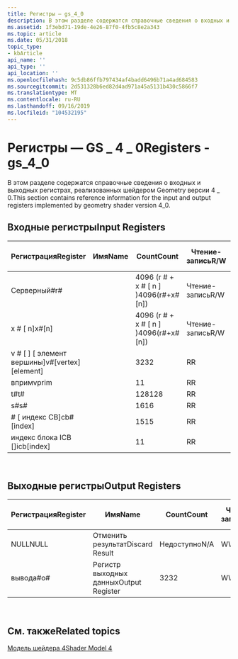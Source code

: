 ```yaml
---
title: Регистры — gs_4_0
description: В этом разделе содержатся справочные сведения о входных и выходных регистрах, реализованных шейдером Geometry версии 4 \_ 0.
ms.assetid: 1f3ebd71-19de-4e26-87f0-4fb5c8e2a343
ms.topic: article
ms.date: 05/31/2018
topic_type:
- kbArticle
api_name: ''
api_type: ''
api_location: ''
ms.openlocfilehash: 9c5db86ffb797434af4badd6496b71a4ad684583
ms.sourcegitcommit: 2d531328b6ed82d4ad971a45a5131b430c5866f7
ms.translationtype: MT
ms.contentlocale: ru-RU
ms.lasthandoff: 09/16/2019
ms.locfileid: "104532195"
---
```

# <a name="registers---gs_4_0"></a><span data-ttu-id="20028-103">Регистры — GS \_ 4 \_ 0</span><span class="sxs-lookup"><span data-stu-id="20028-103">Registers - gs\_4\_0</span></span>

<span data-ttu-id="20028-104">В этом разделе содержатся справочные сведения о входных и выходных регистрах, реализованных шейдером Geometry версии 4 \_ 0.</span><span class="sxs-lookup"><span data-stu-id="20028-104">This section contains reference information for the input and output registers implemented by geometry shader version 4\_0.</span></span>

## <a name="input-registers"></a><span data-ttu-id="20028-105">Входные регистры</span><span class="sxs-lookup"><span data-stu-id="20028-105">Input Registers</span></span>



| <span data-ttu-id="20028-106">Регистрация</span><span class="sxs-lookup"><span data-stu-id="20028-106">Register</span></span>                 | <span data-ttu-id="20028-107">Имя</span><span class="sxs-lookup"><span data-stu-id="20028-107">Name</span></span> | <span data-ttu-id="20028-108">Count</span><span class="sxs-lookup"><span data-stu-id="20028-108">Count</span></span>              | <span data-ttu-id="20028-109">Чтение-запись</span><span class="sxs-lookup"><span data-stu-id="20028-109">R/W</span></span> | <span data-ttu-id="20028-110">Измерение</span><span class="sxs-lookup"><span data-stu-id="20028-110">Dimension</span></span>        | <span data-ttu-id="20028-111">Индексация по r\#</span><span class="sxs-lookup"><span data-stu-id="20028-111">Indexable by r\#</span></span> | <span data-ttu-id="20028-112">Значения по умолчанию</span><span class="sxs-lookup"><span data-stu-id="20028-112">Defaults</span></span> | <span data-ttu-id="20028-113">Требуется ДКЛ</span><span class="sxs-lookup"><span data-stu-id="20028-113">Requires DCL</span></span> |
|--------------------------|------|--------------------|-----|------------------|------------------|----------|--------------|
| <span data-ttu-id="20028-114">Cерверный\#</span><span class="sxs-lookup"><span data-stu-id="20028-114">r\#</span></span>                      |      | <span data-ttu-id="20028-115">4096 (r \# + x \# \[ n \] )</span><span class="sxs-lookup"><span data-stu-id="20028-115">4096(r\#+x\#\[n\])</span></span> | <span data-ttu-id="20028-116">Чтение-запись</span><span class="sxs-lookup"><span data-stu-id="20028-116">R/W</span></span> | <span data-ttu-id="20028-117">4</span><span class="sxs-lookup"><span data-stu-id="20028-117">4</span></span>                | <span data-ttu-id="20028-118">нет</span><span class="sxs-lookup"><span data-stu-id="20028-118">No</span></span>               | <span data-ttu-id="20028-119">None</span><span class="sxs-lookup"><span data-stu-id="20028-119">None</span></span>     | <span data-ttu-id="20028-120">Да</span><span class="sxs-lookup"><span data-stu-id="20028-120">Yes</span></span>          |
| <span data-ttu-id="20028-121">x \# \[ n\]</span><span class="sxs-lookup"><span data-stu-id="20028-121">x\#\[n\]</span></span>                 |      | <span data-ttu-id="20028-122">4096 (r \# + x \# \[ n \] )</span><span class="sxs-lookup"><span data-stu-id="20028-122">4096(r\#+x\#\[n\])</span></span> | <span data-ttu-id="20028-123">Чтение-запись</span><span class="sxs-lookup"><span data-stu-id="20028-123">R/W</span></span> | <span data-ttu-id="20028-124">4</span><span class="sxs-lookup"><span data-stu-id="20028-124">4</span></span>                | <span data-ttu-id="20028-125">Да</span><span class="sxs-lookup"><span data-stu-id="20028-125">Yes</span></span>              | <span data-ttu-id="20028-126">Нет</span><span class="sxs-lookup"><span data-stu-id="20028-126">None</span></span>     | <span data-ttu-id="20028-127">Да</span><span class="sxs-lookup"><span data-stu-id="20028-127">Yes</span></span>          |
| <span data-ttu-id="20028-128">v \# \[ \] \[ элемент вершины\]</span><span class="sxs-lookup"><span data-stu-id="20028-128">v\#\[vertex\]\[element\]</span></span> |      | <span data-ttu-id="20028-129">32</span><span class="sxs-lookup"><span data-stu-id="20028-129">32</span></span>                 | <span data-ttu-id="20028-130">R</span><span class="sxs-lookup"><span data-stu-id="20028-130">R</span></span>   | <span data-ttu-id="20028-131">4 (Comp) \* 6 (по вертикали)</span><span class="sxs-lookup"><span data-stu-id="20028-131">4(comp)\*6(vert)</span></span> | <span data-ttu-id="20028-132">Да</span><span class="sxs-lookup"><span data-stu-id="20028-132">Yes</span></span>              | <span data-ttu-id="20028-133">Нет</span><span class="sxs-lookup"><span data-stu-id="20028-133">None</span></span>     | <span data-ttu-id="20028-134">Да</span><span class="sxs-lookup"><span data-stu-id="20028-134">Yes</span></span>          |
| <span data-ttu-id="20028-135">вприм</span><span class="sxs-lookup"><span data-stu-id="20028-135">vprim</span></span>                    |      | <span data-ttu-id="20028-136">1</span><span class="sxs-lookup"><span data-stu-id="20028-136">1</span></span>                  | <span data-ttu-id="20028-137">R</span><span class="sxs-lookup"><span data-stu-id="20028-137">R</span></span>   | <span data-ttu-id="20028-138">1</span><span class="sxs-lookup"><span data-stu-id="20028-138">1</span></span>                | <span data-ttu-id="20028-139">Нет</span><span class="sxs-lookup"><span data-stu-id="20028-139">No</span></span>               | <span data-ttu-id="20028-140">None</span><span class="sxs-lookup"><span data-stu-id="20028-140">None</span></span>     | <span data-ttu-id="20028-141">Да</span><span class="sxs-lookup"><span data-stu-id="20028-141">Yes</span></span>          |
| <span data-ttu-id="20028-142">t\#</span><span class="sxs-lookup"><span data-stu-id="20028-142">t\#</span></span>                      |      | <span data-ttu-id="20028-143">128</span><span class="sxs-lookup"><span data-stu-id="20028-143">128</span></span>                | <span data-ttu-id="20028-144">R</span><span class="sxs-lookup"><span data-stu-id="20028-144">R</span></span>   | <span data-ttu-id="20028-145">1</span><span class="sxs-lookup"><span data-stu-id="20028-145">1</span></span>                | <span data-ttu-id="20028-146">Нет</span><span class="sxs-lookup"><span data-stu-id="20028-146">No</span></span>               | <span data-ttu-id="20028-147">None</span><span class="sxs-lookup"><span data-stu-id="20028-147">None</span></span>     | <span data-ttu-id="20028-148">Да</span><span class="sxs-lookup"><span data-stu-id="20028-148">Yes</span></span>          |
| <span data-ttu-id="20028-149">s\#</span><span class="sxs-lookup"><span data-stu-id="20028-149">s\#</span></span>                      |      | <span data-ttu-id="20028-150">16</span><span class="sxs-lookup"><span data-stu-id="20028-150">16</span></span>                 | <span data-ttu-id="20028-151">R</span><span class="sxs-lookup"><span data-stu-id="20028-151">R</span></span>   | <span data-ttu-id="20028-152">1</span><span class="sxs-lookup"><span data-stu-id="20028-152">1</span></span>                | <span data-ttu-id="20028-153">Нет</span><span class="sxs-lookup"><span data-stu-id="20028-153">No</span></span>               | <span data-ttu-id="20028-154">None</span><span class="sxs-lookup"><span data-stu-id="20028-154">None</span></span>     | <span data-ttu-id="20028-155">Да</span><span class="sxs-lookup"><span data-stu-id="20028-155">Yes</span></span>          |
| <span data-ttu-id="20028-156">\# \[ индекс CB\]</span><span class="sxs-lookup"><span data-stu-id="20028-156">cb\#\[index\]</span></span>            |      | <span data-ttu-id="20028-157">15</span><span class="sxs-lookup"><span data-stu-id="20028-157">15</span></span>                 | <span data-ttu-id="20028-158">R</span><span class="sxs-lookup"><span data-stu-id="20028-158">R</span></span>   | <span data-ttu-id="20028-159">4</span><span class="sxs-lookup"><span data-stu-id="20028-159">4</span></span>                | <span data-ttu-id="20028-160">Да (содержимое)</span><span class="sxs-lookup"><span data-stu-id="20028-160">Yes(Contents)</span></span>    | <span data-ttu-id="20028-161">Нет</span><span class="sxs-lookup"><span data-stu-id="20028-161">None</span></span>     | <span data-ttu-id="20028-162">Да</span><span class="sxs-lookup"><span data-stu-id="20028-162">Yes</span></span>          |
| <span data-ttu-id="20028-163">индекс блока ICB \[\]</span><span class="sxs-lookup"><span data-stu-id="20028-163">icb\[index\]</span></span>             |      | <span data-ttu-id="20028-164">1</span><span class="sxs-lookup"><span data-stu-id="20028-164">1</span></span>                  | <span data-ttu-id="20028-165">R</span><span class="sxs-lookup"><span data-stu-id="20028-165">R</span></span>   | <span data-ttu-id="20028-166">4</span><span class="sxs-lookup"><span data-stu-id="20028-166">4</span></span>                | <span data-ttu-id="20028-167">Да (содержимое)</span><span class="sxs-lookup"><span data-stu-id="20028-167">Yes(Contents)</span></span>    | <span data-ttu-id="20028-168">Нет</span><span class="sxs-lookup"><span data-stu-id="20028-168">None</span></span>     | <span data-ttu-id="20028-169">Да</span><span class="sxs-lookup"><span data-stu-id="20028-169">Yes</span></span>          |



 

## <a name="output-registers"></a><span data-ttu-id="20028-170">Выходные регистры</span><span class="sxs-lookup"><span data-stu-id="20028-170">Output Registers</span></span>



| <span data-ttu-id="20028-171">Регистрация</span><span class="sxs-lookup"><span data-stu-id="20028-171">Register</span></span> | <span data-ttu-id="20028-172">Имя</span><span class="sxs-lookup"><span data-stu-id="20028-172">Name</span></span>            | <span data-ttu-id="20028-173">Count</span><span class="sxs-lookup"><span data-stu-id="20028-173">Count</span></span> | <span data-ttu-id="20028-174">Чтение-запись</span><span class="sxs-lookup"><span data-stu-id="20028-174">R/W</span></span> | <span data-ttu-id="20028-175">Измерение</span><span class="sxs-lookup"><span data-stu-id="20028-175">Dimension</span></span> | <span data-ttu-id="20028-176">Индексация по r\#</span><span class="sxs-lookup"><span data-stu-id="20028-176">Indexable by r\#</span></span> | <span data-ttu-id="20028-177">Значения по умолчанию</span><span class="sxs-lookup"><span data-stu-id="20028-177">Defaults</span></span> | <span data-ttu-id="20028-178">Требуется ДКЛ</span><span class="sxs-lookup"><span data-stu-id="20028-178">Requires DCL</span></span> |
|----------|-----------------|-------|-----|-----------|------------------|----------|--------------|
| <span data-ttu-id="20028-179">NULL</span><span class="sxs-lookup"><span data-stu-id="20028-179">NULL</span></span>     | <span data-ttu-id="20028-180">Отменить результат</span><span class="sxs-lookup"><span data-stu-id="20028-180">Discard Result</span></span>  | <span data-ttu-id="20028-181">Недоступно</span><span class="sxs-lookup"><span data-stu-id="20028-181">N/A</span></span>   | <span data-ttu-id="20028-182">W</span><span class="sxs-lookup"><span data-stu-id="20028-182">W</span></span>   | <span data-ttu-id="20028-183">Недоступно</span><span class="sxs-lookup"><span data-stu-id="20028-183">N/A</span></span>       | <span data-ttu-id="20028-184">Недоступно</span><span class="sxs-lookup"><span data-stu-id="20028-184">N/A</span></span>              | <span data-ttu-id="20028-185">Недоступно</span><span class="sxs-lookup"><span data-stu-id="20028-185">N/A</span></span>      | <span data-ttu-id="20028-186">Нет</span><span class="sxs-lookup"><span data-stu-id="20028-186">No</span></span>           |
| <span data-ttu-id="20028-187">вывода\#</span><span class="sxs-lookup"><span data-stu-id="20028-187">o\#</span></span>      | <span data-ttu-id="20028-188">Регистр выходных данных</span><span class="sxs-lookup"><span data-stu-id="20028-188">Output Register</span></span> | <span data-ttu-id="20028-189">32</span><span class="sxs-lookup"><span data-stu-id="20028-189">32</span></span>    | <span data-ttu-id="20028-190">W</span><span class="sxs-lookup"><span data-stu-id="20028-190">W</span></span>   | <span data-ttu-id="20028-191">Недоступно</span><span class="sxs-lookup"><span data-stu-id="20028-191">N/A</span></span>       | <span data-ttu-id="20028-192">Недоступно</span><span class="sxs-lookup"><span data-stu-id="20028-192">N/A</span></span>              | <span data-ttu-id="20028-193">4</span><span class="sxs-lookup"><span data-stu-id="20028-193">4</span></span>        | <span data-ttu-id="20028-194">Да</span><span class="sxs-lookup"><span data-stu-id="20028-194">Yes</span></span>          |



 

## <a name="related-topics"></a><span data-ttu-id="20028-195">См. также</span><span class="sxs-lookup"><span data-stu-id="20028-195">Related topics</span></span>

<dl> <dt>

[<span data-ttu-id="20028-196">Модель шейдера 4</span><span class="sxs-lookup"><span data-stu-id="20028-196">Shader Model 4</span></span>](dx-graphics-hlsl-sm4.md)
</dt> </dl>

 

 




